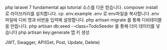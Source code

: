 php laravel 7 fundamental api tutorial
소스를 다운 받습니다.
composer install 로 라이브러리를 설치합니다.
cp .env.example .env 로 env파일을 복사합니다
.env 파일에 디비 명과 비번을 입력해 설정합니다.
php artisan migrate 를 통해 디비테이블을 만듭니다.
php artisan db:seed --class=TodoSeeder 를 통해 더미 데이터를 넣습니다
php artisan key:generate 앱 키 생성

JWT, Swagger, API(Get, Post, Update, Delete)
